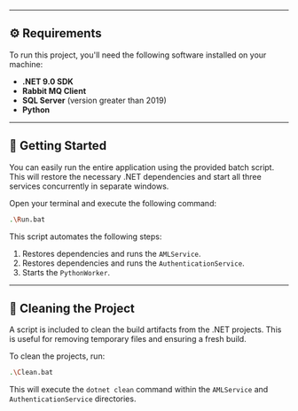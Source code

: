 -----

## ⚙️ Requirements

To run this project, you'll need the following software installed on your machine:

  * **.NET 9.0 SDK** 
  * **Rabbit MQ Client**
  * **SQL Server** (version greater than 2019)
  * **Python**

-----

## 🚀 Getting Started

You can easily run the entire application using the provided batch script. This will restore the necessary .NET dependencies and start all three services concurrently in separate windows.

Open your terminal and execute the following command:

```bash
.\Run.bat
```

This script automates the following steps:

1.  Restores dependencies and runs the `AMLService`.
2.  Restores dependencies and runs the `AuthenticationService`.
3.  Starts the `PythonWorker`.

-----

## 🧹 Cleaning the Project

A script is included to clean the build artifacts from the .NET projects. This is useful for removing temporary files and ensuring a fresh build.

To clean the projects, run:

```bash
.\Clean.bat
```

This will execute the `dotnet clean` command within the `AMLService` and `AuthenticationService` directories.
